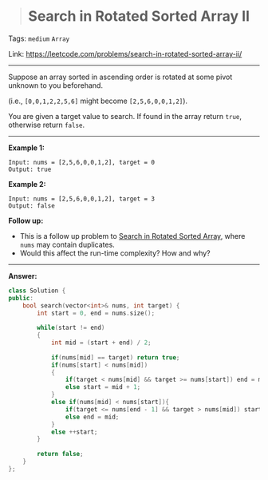 > # Search in Rotated Sorted Array II

Tags: `medium` `Array`

Link: https://leetcode.com/problems/search-in-rotated-sorted-array-ii/

---

Suppose an array sorted in ascending order is rotated at some pivot unknown to you beforehand.

(i.e., `[0,0,1,2,2,5,6]` might become `[2,5,6,0,0,1,2]`).

You are given a target value to search. If found in the array return `true`, otherwise return `false`.

---

**Example 1:**

```
Input: nums = [2,5,6,0,0,1,2], target = 0
Output: true
```

**Example 2:**

```
Input: nums = [2,5,6,0,0,1,2], target = 3
Output: false
```

**Follow up:**

- This is a follow up problem to [Search in Rotated Sorted Array](https://leetcode.com/problems/search-in-rotated-sorted-array/description/), where `nums` may contain duplicates.
- Would this affect the run-time complexity? How and why?

---

**Answer:**

```c++
class Solution {
public:
    bool search(vector<int>& nums, int target) {
        int start = 0, end = nums.size();
        
        while(start != end)
        {
            int mid = (start + end) / 2;
            
            if(nums[mid] == target) return true;
            if(nums[start] < nums[mid])
            {
                if(target < nums[mid] && target >= nums[start]) end = mid;
                else start = mid + 1;
            }
            else if(nums[mid] < nums[start]){
                if(target <= nums[end - 1] && target > nums[mid]) start = mid + 1;
                else end = mid;
            }
            else ++start;
        }
        
        return false;
    }
};
```

